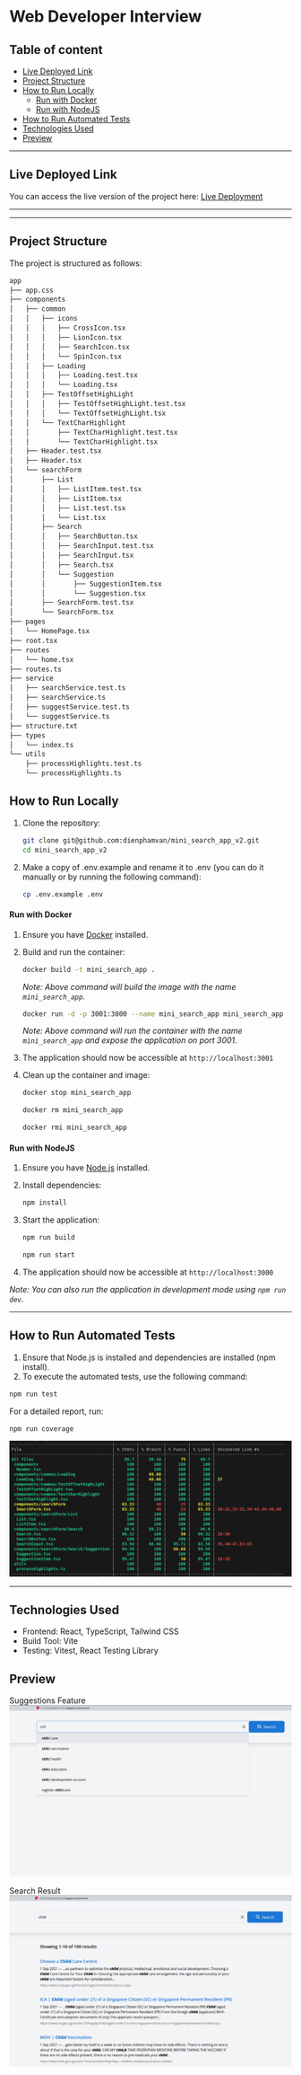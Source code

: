 # Web Developer Interview

## Table of content

-   [Live Deployed Link](#live-deployed-link)
-   [Project Structure](#project-structure)
-   [How to Run Locally](#how-to-run-locally)
    -   [Run with Docker](#run-with-docker)
    -   [Run with NodeJS](#run-with-nodejs)
-   [How to Run Automated Tests](#how-to-run-automated-tests)
-   [Technologies Used](#technologies-used)
-   [Preview](#preview)

---

## Live Deployed Link

You can access the live version of the project here: [Live Deployment](https://mini-search-app.netlify.app/)

---

---

## Project Structure

The project is structured as follows:

```bash
app
├── app.css
├── components
│   ├── common
│   │   ├── icons
│   │   │   ├── CrossIcon.tsx
│   │   │   ├── LionIcon.tsx
│   │   │   ├── SearchIcon.tsx
│   │   │   └── SpinIcon.tsx
│   │   ├── Loading
│   │   │   ├── Loading.test.tsx
│   │   │   └── Loading.tsx
│   │   ├── TestOffsetHighLight
│   │   │   ├── TestOffsetHighLight.test.tsx
│   │   │   └── TextOffsetHighLight.tsx
│   │   └── TextCharHighlight
│   │       ├── TextCharHighlight.test.tsx
│   │       └── TextCharHighlight.tsx
│   ├── Header.test.tsx
│   ├── Header.tsx
│   └── searchForm
│       ├── List
│       │   ├── ListItem.test.tsx
│       │   ├── ListItem.tsx
│       │   ├── List.test.tsx
│       │   └── List.tsx
│       ├── Search
│       │   ├── SearchButton.tsx
│       │   ├── SearchInput.test.tsx
│       │   ├── SearchInput.tsx
│       │   ├── Search.tsx
│       │   └── Suggestion
│       │       ├── SuggestionItem.tsx
│       │       └── Suggestion.tsx
│       ├── SearchForm.test.tsx
│       └── SearchForm.tsx
├── pages
│   └── HomePage.tsx
├── root.tsx
├── routes
│   └── home.tsx
├── routes.ts
├── service
│   ├── searchService.test.ts
│   ├── searchService.ts
│   ├── suggestService.test.ts
│   └── suggestService.ts
├── structure.txt
├── types
│   └── index.ts
└── utils
    ├── processHighlights.test.ts
    └── processHighlights.ts
```

## How to Run Locally

1. Clone the repository:
    ```sh
    git clone git@github.com:dienphamvan/mini_search_app_v2.git
    cd mini_search_app_v2
    ```
2. Make a copy of .env.example and rename it to .env (you can do it manually or by running the following command):
    ```sh
    cp .env.example .env
    ```

#### Run with Docker

1. Ensure you have [Docker](https://www.docker.com/) installed.
2. Build and run the container:

    ```sh
    docker build -t mini_search_app .
    ```

    _Note: Above command will build the image with the name `mini_search_app`._

    ```sh
    docker run -d -p 3001:3000 --name mini_search_app mini_search_app
    ```

    _Note: Above command will run the container with the name `mini_search_app` and expose the application on port 3001._

3. The application should now be accessible at `http://localhost:3001`

4. Clean up the container and image:

    ```sh
    docker stop mini_search_app
    ```

    ```sh
    docker rm mini_search_app
    ```

    ```sh
    docker rmi mini_search_app
    ```

#### Run with NodeJS

1. Ensure you have [Node.js](https://nodejs.org/) installed.
2. Install dependencies:
    ```sh
    npm install
    ```
3. Start the application:

    ```sh
    npm run build
    ```

    ```sh
    npm run start
    ```

4. The application should now be accessible at `http://localhost:3000`

_Note: You can also run the application in development mode using `npm run dev`._

---

## How to Run Automated Tests

1. Ensure that Node.js is installed and dependencies are installed (npm install).
2. To execute the automated tests, use the following command:

```sh
npm run test
```

For a detailed report, run:

```sh
npm run coverage
```

![coverage](./docs/coverge.png)

---

## Technologies Used

-   Frontend: React, TypeScript, Tailwind CSS
-   Build Tool: Vite
-   Testing: Vitest, React Testing Library

## Preview

Suggestions Feature
![suggestions](./docs/suggestion.png)

Search Result
![search result](./docs/search-result.png)

